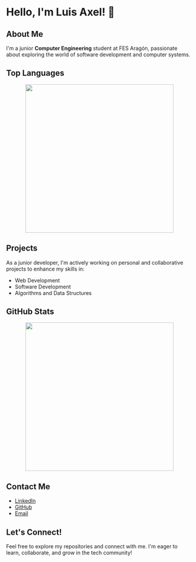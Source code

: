# Hello, I'm Luis Axel! 👋

## About Me
I'm a junior **Computer Engineering** student at FES Aragón, passionate about exploring the world of software development and computer systems.

## Top Languages
<div align="center">
  <img src="https://github-readme-stats.vercel.app/api/top-langs/?username=Axelotito&layout=compact&theme=radical&bg_color=0c1116&text_color=FFFFFF" width="400px">
</div>

## Projects
As a junior developer, I'm actively working on personal and collaborative projects to enhance my skills in:
- Web Development
- Software Development
- Algorithms and Data Structures

## GitHub Stats
<div align="center">
  <img src="https://github-readme-stats.vercel.app/api?username=Axelotito&show_icons=true&theme=radical&bg_color=0c1116&text_color=FFFFFF&icon_color=FFFFFF" width="400px">
</div>

## Contact Me
- [LinkedIn](https://www.linkedin.com/in/luis-axel-cruz-granados-42ba2530a)
- [GitHub](https://github.com/Axelotito)
- [Email](tu-email@example.com)

## Let's Connect!
Feel free to explore my repositories and connect with me. I'm eager to learn, collaborate, and grow in the tech community!
